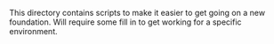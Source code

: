 This directory contains scripts to make it easier to get going on a new foundation. Will require some fill in to get working for a specific environment.